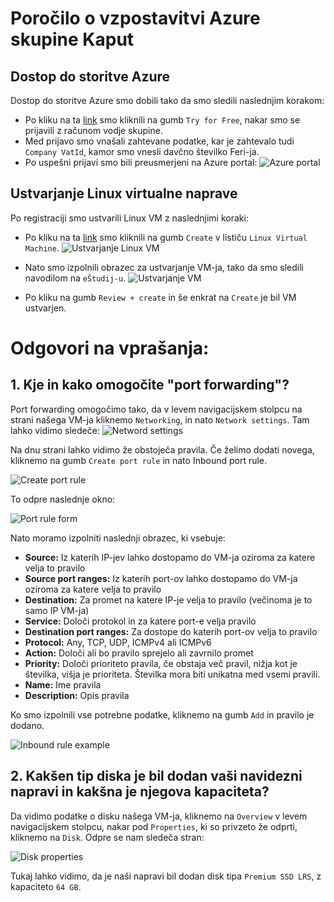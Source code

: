 # Poročilo o vzpostavitvi Azure skupine Kaput

## Dostop do storitve Azure
Dostop do storitve Azure smo dobili tako da smo sledili naslednjim korakom:
- Po kliku na ta [link](https://azure.microsoft.com/en-us/pricing/purchase-options/azure-account?icid=azurefaq) smo kliknili na gumb `Try for Free`, nakar smo se prijavili z računom vodje skupine.
- Med prijavo smo vnašali zahtevane podatke, kar je zahtevalo tudi `Company VatId`, kamor smo vnesli davčno številko Feri-ja.
- Po uspešni prijavi smo bili preusmerjeni na Azure portal:
![Azure portal](images/portal.png)

## Ustvarjanje Linux virtualne naprave
Po registraciji smo ustvarili Linux VM z naslednjimi koraki:
- Po kliku na ta [link](https://portal.azure.com/#view/Microsoft_Azure_Billing/FreeServicesBlade) smo kliknili na gumb `Create` v lističu `Linux Virtual Machine`.
![Ustvarjanje Linux VM](images/vm-create-gumb.png)

- Nato smo izpolnili obrazec za ustvarjanje VM-ja, tako da smo sledili navodilom na `eŠtudij-u`.
![Ustvarjanje VM](images/vm-create.png)

- Po kliku na gumb `Review + create` in še enkrat na `Create` je bil VM ustvarjen.


# Odgovori na vprašanja:

## 1. Kje in kako omogočite "port forwarding"?

Port forwarding omogočimo tako, da v levem navigacijskem stolpcu na strani našega VM-ja kliknemo ``Networking``, in nato ``Network settings``. Tam lahko vidimo sledeče:
![Netword settings](images/network-settings.png)

Na dnu strani lahko vidimo že obstoječa pravila. Če želimo dodati novega, kliknemo na gumb `Create port rule` in nato Inbound port rule.

![Create port rule](images/create-port-rule.png)

To odpre naslednje okno:

![Port rule form](images/port-rule-form.png)

Nato moramo izpolniti naslednji obrazec, ki vsebuje:
- **Source:** Iz katerih IP-jev lahko dostopamo do VM-ja oziroma za katere velja to pravilo
- **Source port ranges:** Iz katerih port-ov lahko dostopamo do VM-ja oziroma za katere velja to pravilo
- **Destination:** Za promet na katere IP-je velja to pravilo (večinoma je to samo IP VM-ja)
- **Service:** Določi protokol in za katere port-e velja pravilo
- **Destination port ranges:** Za dostope do katerih port-ov velja to pravilo
- **Protocol:** Any, TCP, UDP, ICMPv4 ali ICMPv6
- **Action:** Določi ali bo pravilo sprejelo ali zavrnilo promet
- **Priority:** Določi prioriteto pravila, če obstaja več pravil, nižja kot je številka, višja je prioriteta. Številka mora biti unikatna med vsemi pravili.
- **Name:** Ime pravila
- **Description:** Opis pravila

Ko smo izpolnili vse potrebne podatke, kliknemo na gumb `Add` in pravilo je dodano.

![Inbound rule example](images/inbound-rule-example.png)

## 2. Kakšen tip diska je bil dodan vaši navidezni napravi in kakšna je njegova kapaciteta?

Da vidimo podatke o disku našega VM-ja, kliknemo na ``Overview`` v levem navigacijskem stolpcu, nakar pod ``Properties``, ki so privzeto že odprti, kliknemo na ``Disk``.
Odpre se nam sledeča stran:

![Disk properties](images/disk-properties.png)

Tukaj lahko vidimo, da je naši napravi bil dodan disk tipa ``Premium SSD LRS``, z kapaciteto ``64 GB``.
